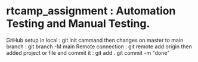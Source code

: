 # rtcamp_assignment : Automation Testing and Manual Testing.

GitHub setup in local : git init cammand
then changes on master to main branch : git branch -M main
Remote connection : git remote add origin <Repository Link>
then added project or file and commit it : git add .
git commit -m "done"
